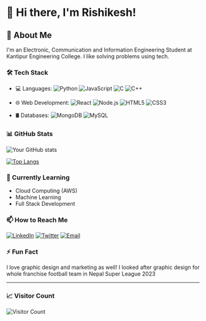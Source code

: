 # 👋 Hi there, I'm Rishikesh!

## 🚀 About Me

I'm an Electronic, Communication and Information Engineering Student at Kantipur Engineering College. I like solving problems using tech.

### 🛠️ Tech Stack

- 💻 Languages:
  ![Python](https://img.shields.io/badge/-Python-3776AB?style=flat&logo=Python&logoColor=white)
  ![JavaScript](https://img.shields.io/badge/-JavaScript-F7DF1E?style=flat&logo=JavaScript&logoColor=black)
  ![C](https://img.shields.io/badge/-C-00599C?style=flat&logo=C&logoColor=white)
  ![C++](https://img.shields.io/badge/-C++-00599C?style=flat&logo=C%2B%2B&logoColor=white)

- 🌐 Web Development:
  ![React](https://img.shields.io/badge/-React-61DAFB?style=flat&logo=react&logoColor=black)
  ![Node.js](https://img.shields.io/badge/-Node.js-339933?style=flat&logo=node.js&logoColor=white)
  ![HTML5](https://img.shields.io/badge/-HTML5-E34F26?style=flat&logo=html5&logoColor=white)
  ![CSS3](https://img.shields.io/badge/-CSS3-1572B6?style=flat&logo=css3&logoColor=white)

- 🛢️ Databases:
  ![MongoDB](https://img.shields.io/badge/-MongoDB-47A248?style=flat&logo=mongodb&logoColor=white)
  ![MySQL](https://img.shields.io/badge/-MySQL-4479A1?style=flat&logo=mysql&logoColor=white)

### 📊 GitHub Stats

![Your GitHub stats](https://github-readme-stats.vercel.app/api?username=rishicares&show_icons=true&theme=radical)

[![Top Langs](https://github-readme-stats.vercel.app/api/top-languages/?username=rishicares&layout=compact&theme=radical)](https://github.com/rishicares)


### 🌱 Currently Learning

- Cloud Computing (AWS)
- Machine Learning
- Full Stack Development

### 📫 How to Reach Me

[![LinkedIn](https://img.shields.io/badge/-LinkedIn-0077B5?style=flat&logo=LinkedIn&logoColor=white)](https://linkedin.com/in/rishikeshgautam)
[![Twitter](https://img.shields.io/badge/-Twitter-1DA1F2?style=flat&logo=Twitter&logoColor=white)](https://twitter.com/rishishares)
[![Email](https://img.shields.io/badge/-Email-D14836?style=flat&logo=Gmail&logoColor=white)](mailto:hi@rishikesh.info.np)

### ⚡ Fun Fact

I love graphic design and marketing as well! I looked after graphic design for whole franchise football team in Nepal Super League 2023

---

### 📈 Visitor Count

![Visitor Count](https://profile-counter.glitch.me/rishicares/count.svg)
